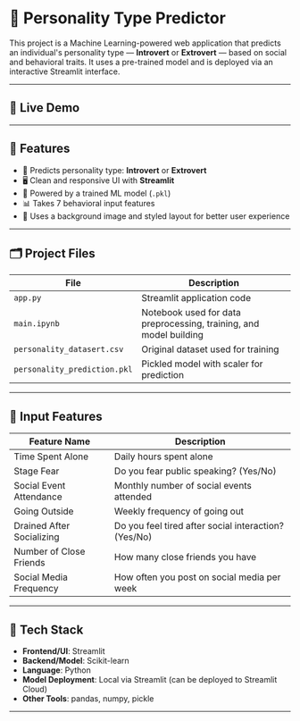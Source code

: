 # 🧠 Personality Type Predictor

This project is a Machine Learning-powered web application that predicts an individual's personality type — **Introvert** or **Extrovert** — based on social and behavioral traits. It uses a pre-trained model and is deployed via an interactive Streamlit interface.

---

## 🚀 Live Demo



---

## 📌 Features

- 🔮 Predicts personality type: **Introvert** or **Extrovert**
- 🖥️ Clean and responsive UI with **Streamlit**
- 🧠 Powered by a trained ML model (`.pkl`)
- 📊 Takes 7 behavioral input features
- 🌄 Uses a background image and styled layout for better user experience

---

## 🗂️ Project Files

| File | Description |
|------|-------------|
| `app.py` | Streamlit application code |
| `main.ipynb` | Notebook used for data preprocessing, training, and model building |
| `personality_datasert.csv` | Original dataset used for training |
| `personality_prediction.pkl` | Pickled model with scaler for prediction |

---

## 🧪 Input Features

| Feature Name              | Description |
|--------------------------|-------------|
| Time Spent Alone         | Daily hours spent alone |
| Stage Fear               | Do you fear public speaking? (Yes/No) |
| Social Event Attendance  | Monthly number of social events attended |
| Going Outside            | Weekly frequency of going out |
| Drained After Socializing| Do you feel tired after social interaction? (Yes/No) |
| Number of Close Friends  | How many close friends you have |
| Social Media Frequency   | How often you post on social media per week |

---

## 🧰 Tech Stack

- **Frontend/UI**: Streamlit
- **Backend/Model**: Scikit-learn
- **Language**: Python
- **Model Deployment**: Local via Streamlit (can be deployed to Streamlit Cloud)
- **Other Tools**: pandas, numpy, pickle

---

